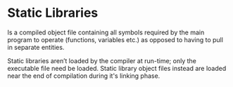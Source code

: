# Static Libraries #

Is a compiled object file containing all symbols required by the main program to operate (functions, variables etc.) as opposed to having to pull in separate entities.

Static libraries aren’t loaded by the compiler at run-time; only the executable file need be loaded. Static library object files instead are loaded near the end of compilation during it's linking phase.